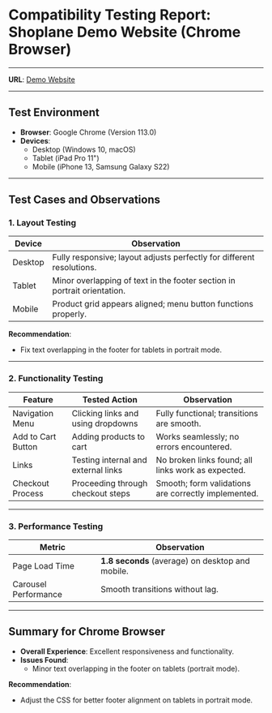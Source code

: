 # Compatibility Testing Report: Shoplane Demo Website (Chrome Browser)

---

**URL**: [Demo Website](https://shoplane-by-lassie.netlify.app/)

---

## Test Environment

- **Browser**: Google Chrome (Version 113.0)
- **Devices**: 
  - Desktop (Windows 10, macOS)
  - Tablet (iPad Pro 11")
  - Mobile (iPhone 13, Samsung Galaxy S22)

---

## Test Cases and Observations

### 1. Layout Testing
| **Device**    | **Observation**                                                               |
|---------------|-------------------------------------------------------------------------------|
| Desktop       | Fully responsive; layout adjusts perfectly for different resolutions.        |
| Tablet        | Minor overlapping of text in the footer section in portrait orientation.    |
| Mobile        | Product grid appears aligned; menu button functions properly.               |

**Recommendation**:
- Fix text overlapping in the footer for tablets in portrait mode.

---

### 2. Functionality Testing
| **Feature**         | **Tested Action**                      | **Observation**                                              |
|---------------------|-----------------------------------------|-------------------------------------------------------------|
| Navigation Menu     | Clicking links and using dropdowns     | Fully functional; transitions are smooth.                   |
| Add to Cart Button  | Adding products to cart                | Works seamlessly; no errors encountered.                    |
| Links               | Testing internal and external links    | No broken links found; all links work as expected.          |
| Checkout Process    | Proceeding through checkout steps      | Smooth; form validations are correctly implemented.          |

---

### 3. Performance Testing
| **Metric**             | **Observation**                                   |
|------------------------|---------------------------------------------------|
| Page Load Time         | **1.8 seconds** (average) on desktop and mobile.  |
| Carousel Performance   | Smooth transitions without lag.                   |

---

## Summary for Chrome Browser

- **Overall Experience**: Excellent responsiveness and functionality.
- **Issues Found**:
  - Minor text overlapping in the footer on tablets (portrait mode).

**Recommendation**:
- Adjust the CSS for better footer alignment on tablets in portrait mode.
